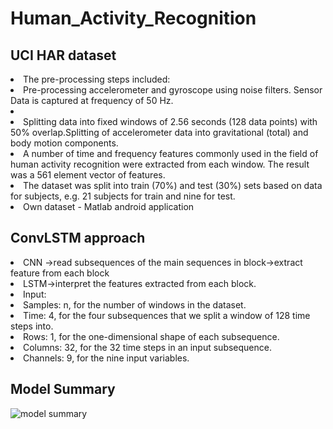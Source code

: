 # Human_Activity_Recognition
##  UCI HAR dataset
<li>The pre-processing steps included:</li>
<li>Pre-processing accelerometer and gyroscope using noise filters. Sensor Data is captured at
frequency of 50 Hz.<li>
<li>Splitting data into fixed windows of 2.56 seconds (128 data points) with 50% overlap.Splitting
of accelerometer data into gravitational (total) and body motion components.</li>
<li>A number of time and frequency features commonly used in the field of human activity
recognition were extracted from each window. The result was a 561 element vector of
features.</li>
<li>The dataset was split into train (70%) and test (30%) sets based on data for subjects, e.g. 21
subjects for train and nine for test.</li>
<li>Own dataset - Matlab android application</li>

## ConvLSTM approach ##
<li>CNN ->read subsequences of the main sequences in block->extract feature from each
block</li>
<li>LSTM->interpret the features extracted from each block.</li>
<li>Input:</li>
<li>Samples: n, for the number of windows in the dataset.</li>
<li>Time: 4, for the four subsequences that we split a window of 128 time steps into.</li>
<li>Rows: 1, for the one-dimensional shape of each subsequence.</li>
<li>Columns: 32, for the 32 time steps in an input subsequence.</li>
<li>Channels: 9, for the nine input variables.</li>

## Model Summary ##
![model summary](https://drive.google.com/file/d/1Q1vY8TWxB6igd80cx00RRErchAQz4-jP/view?usp=sharing "Title is optional")

